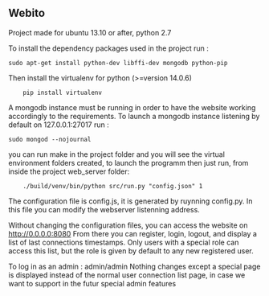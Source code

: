 ## Webito

Project made for ubuntu 13.10 or after, python 2.7

To install the dependency packages used in the project run :
```shell
sudo apt-get install python-dev libffi-dev mongodb python-pip
 ```
Then install the virtualenv for python (>=version 14.0.6)
```shell
    pip install virtualenv 
 ```
 
A mongodb instance must be running in order to have the website working accordingly to the requirements.
To launch a mongodb instance listening by default on 127.0.0.1:27017 run :
```shell
sudo mongod --nojournal
 ```
you can run make in the project folder and you will see the virtual environment folders created, to launch the programm then just run, from inside the project web_server folder:
```shell
    ./build/venv/bin/python src/run.py "config.json" 1
 ```


 The configuration file is config.js, it is generated by ruynning config.py.
 In this file you can modify the webserver listenning address.
 
 
 
 Without changing the configuration files, you can access the website on http://0.0.0.0:8080
 From there you can register, login, logout, and display a list of last connections timestamps. Only users with a special role can access this list, but the role is given by default to any new registered user.
 
 To log in as an admin : admin/admin
 Nothing changes except a special page is displayed instead of the normal user connection list page, in case we want to support in the futur special admin features
 
 
 
 

